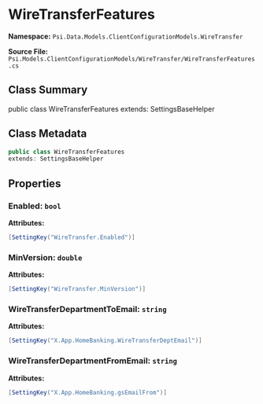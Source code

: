 # WireTransferFeatures

**Namespace:** `Psi.Data.Models.ClientConfigurationModels.WireTransfer`

**Source File:** `Psi.Models.ClientConfigurationModels/WireTransfer/WireTransferFeatures.cs`

## Class Summary

public class WireTransferFeatures
extends: SettingsBaseHelper

## Class Metadata

```typescript
public class WireTransferFeatures
extends: SettingsBaseHelper
```

## Properties

### Enabled: `bool`



**Attributes:**
```csharp
[SettingKey("WireTransfer.Enabled")]
```

### MinVersion: `double`



**Attributes:**
```csharp
[SettingKey("WireTransfer.MinVersion")]
```

### WireTransferDepartmentToEmail: `string`



**Attributes:**
```csharp
[SettingKey("X.App.HomeBanking.WireTransferDeptEmail")]
```

### WireTransferDepartmentFromEmail: `string`



**Attributes:**
```csharp
[SettingKey("X.App.HomeBanking.gsEmailFrom")]
```
